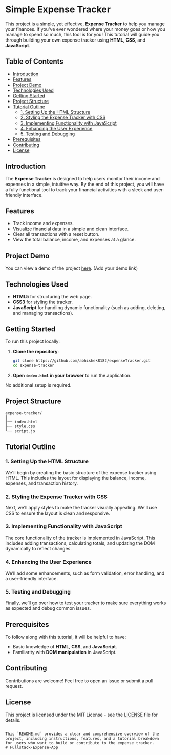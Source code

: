 # Simple Expense Tracker

This project is a simple, yet effective, **Expense Tracker** to help you manage your finances. If you've ever wondered where your money goes or how you manage to spend so much, this tool is for you! This tutorial will guide you through building your own expense tracker using **HTML**, **CSS**, and **JavaScript**.

## Table of Contents

- [Introduction](#introduction)
- [Features](#features)
- [Project Demo](#project-demo)
- [Technologies Used](#technologies-used)
- [Getting Started](#getting-started)
- [Project Structure](#project-structure)
- [Tutorial Outline](#tutorial-outline)
  - [1. Setting Up the HTML Structure](#1-setting-up-the-html-structure)
  - [2. Styling the Expense Tracker with CSS](#2-styling-the-expense-tracker-with-css)
  - [3. Implementing Functionality with JavaScript](#3-implementing-functionality-with-javascript)
  - [4. Enhancing the User Experience](#4-enhancing-the-user-experience)
  - [5. Testing and Debugging](#5-testing-and-debugging)
- [Prerequisites](#prerequisites)
- [Contributing](#contributing)
- [License](#license)

## Introduction

The **Expense Tracker** is designed to help users monitor their income and expenses in a simple, intuitive way. By the end of this project, you will have a fully functional tool to track your financial activities with a sleek and user-friendly interface.

## Features

- Track income and expenses.
- Visualize financial data in a simple and clean interface.
- Clear all transactions with a reset button.
- View the total balance, income, and expenses at a glance.

## Project Demo

You can view a demo of the project [here](#). (Add your demo link)

## Technologies Used

- **HTML5** for structuring the web page.
- **CSS3** for styling the tracker.
- **JavaScript** for handling dynamic functionality (such as adding, deleting, and managing transactions).

## Getting Started

To run this project locally:

1. **Clone the repository**:
   ```bash
   git clone https://github.com/abhishek8182/expenseTracker.git
   cd expense-tracker


2. **Open `index.html` in your browser** to run the application.

No additional setup is required.

## Project Structure

```
expense-tracker/
│
├── index.html
├── style.css
└── script.js
```

## Tutorial Outline

### 1. Setting Up the HTML Structure

We'll begin by creating the basic structure of the expense tracker using HTML. This includes the layout for displaying the balance, income, expenses, and transaction history.

### 2. Styling the Expense Tracker with CSS

Next, we’ll apply styles to make the tracker visually appealing. We'll use CSS to ensure the layout is clean and responsive.

### 3. Implementing Functionality with JavaScript

The core functionality of the tracker is implemented in JavaScript. This includes adding transactions, calculating totals, and updating the DOM dynamically to reflect changes.

### 4. Enhancing the User Experience

We’ll add some enhancements, such as form validation, error handling, and a user-friendly interface.

### 5. Testing and Debugging

Finally, we’ll go over how to test your tracker to make sure everything works as expected and debug common issues.

## Prerequisites

To follow along with this tutorial, it will be helpful to have:

- Basic knowledge of **HTML**, **CSS**, and **JavaScript**.
- Familiarity with **DOM manipulation** in JavaScript.

## Contributing

Contributions are welcome! Feel free to open an issue or submit a pull request.

## License

This project is licensed under the MIT License - see the [LICENSE](LICENSE) file for details.
```

This `README.md` provides a clear and comprehensive overview of the project, including instructions, features, and a tutorial breakdown for users who want to build or contribute to the expense tracker.
# Fullstack-Expense-App
